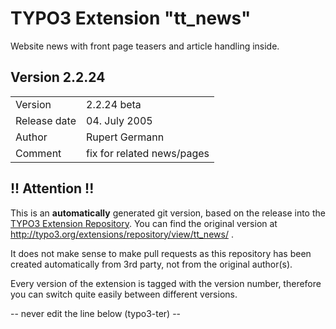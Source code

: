 # TYPO3 Extension "tt_news"
Website news with front page teasers and article handling inside.

## Version 2.2.24




<table>
	<tr><td>Version</td><td>2.2.24 beta</td></tr>
	<tr><td>Release date</td><td>04. July 2005</td></tr>
	<tr><td>Author</td><td>Rupert Germann</td></tr>
	<tr><td>Comment</td><td>fix for related news/pages</td></tr>
</table>

## !! Attention !!
This is an **automatically** generated git version, based on the release into the [TYPO3 Extension Repository](http://www.typo3.org/extensions/).
You can find the original version at http://typo3.org/extensions/repository/view/tt_news/ .

It does not make sense to make pull requests as this repository has been created automatically from 3rd party, not from the original author(s).

Every version of the extension is tagged with the version number, therefore you can switch quite easily between different versions.


-- never edit the line below (typo3-ter) --